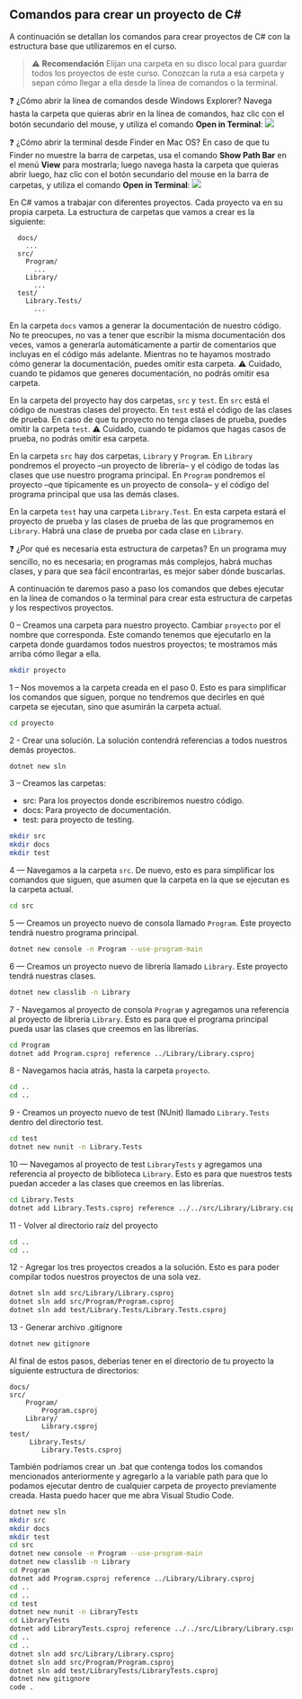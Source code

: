 ## Comandos para crear un proyecto de C#

A continuación se detallan los comandos para crear proyectos de C# con la estructura base que utilizaremos en el curso.

> :warning: **Recomendación** Elijan una carpeta en su disco local para guardar todos los proyectos de este curso. Conozcan la ruta a esa carpeta y sepan cómo llegar a ella desde la línea de comandos o la terminal.

:question: ¿Cómo abrir la línea de comandos desde Windows Explorer? Navega hasta la carpeta que quieras abrir en la línea de comandos, haz clic con el botón secundario del mouse, y utiliza el comando **Open in Terminal**:
![](./assets/Abrir%20terminal%20desde%20Windows%20Explorer.gif)

:question: ¿Cómo abrir la terminal desde Finder en Mac OS? En caso de que tu Finder no muestre la barra de carpetas, usa el comando **Show Path Bar** en el menú **View** para mostrarla; luego navega hasta la carpeta que quieras abrir luego, haz clic con el botón secundario del mouse en la barra de carpetas, y utiliza el comando **Open in Terminal**:
![](./assets/Abrir%20terminal%20desde%20Finder.gif)

En C# vamos a trabajar con diferentes proyectos. Cada proyecto va en su propia carpeta. La estructura de carpetas que vamos a crear es la siguiente:

```
  docs/
    ...
  src/
    Program/
      ...
    Library/
      ...
  test/
    Library.Tests/
      ...
```

En la carpeta `docs` vamos a generar la documentación de nuestro código. No te preocupes, no vas a tener que escribir la misma documentación dos veces, vamos a generarla automáticamente a partir de comentarios que incluyas en el código más adelante. Mientras no te hayamos mostrado cómo generar la documentación, puedes omitir esta carpeta. :warning: Cuidado, cuando te pidamos que generes documentación, no podrás omitir esa carpeta.

En la carpeta del proyecto hay dos carpetas, `src` y `test`. En `src` está el código de nuestras clases del proyecto. En `test` está el código de las clases de prueba. En caso de que tu proyecto no tenga clases de prueba, puedes omitir la carpeta `test`. :warning: Cuidado, cuando te pidamos que hagas casos de prueba, no podrás omitir esa carpeta.

En la carpeta `src` hay dos carpetas, `Library` y `Program`. En `Library` pondremos el proyecto –un proyecto de librería– y el código de todas las clases que use nuestro programa principal. En `Program` pondremos el proyecto –que típicamente es un proyecto de consola– y el código del programa principal que usa las demás clases.

En la carpeta `test` hay una carpeta `Library.Test`. En esta carpeta estará el proyecto de prueba y las clases de prueba de las que programemos en `Library`. Habrá una clase de prueba por cada clase en `Library`.

:question: ¿Por qué es necesaria esta estructura de carpetas? En un programa muy sencillo, no es necesaria; en programas más complejos, habrá muchas clases, y para que sea fácil encontrarlas, es mejor saber dónde buscarlas.

A continuación te daremos paso a paso los comandos que debes ejecutar en la línea de comandos o la terminal para crear esta estructura de carpetas y los respectivos proyectos.

0 – Creamos una carpeta para nuestro proyecto. Cambiar `proyecto` por el nombre que corresponda. Este comando tenemos que ejecutarlo en la carpeta donde guardamos todos nuestros proyectos; te mostramos más arriba cómo llegar a ella.

```bash
mkdir proyecto
```

1 – Nos movemos a la carpeta creada en el paso 0. Esto es para simplificar los comandos que siguen, porque no tendremos que decirles en qué carpeta se ejecutan, sino que asumirán la carpeta actual.

```bash
cd proyecto
```

2 - Crear una solución. La solución contendrá referencias a todos nuestros demás proyectos.

```bash
dotnet new sln
```

3 – Creamos las carpetas:
- src: Para los proyectos donde escribiremos nuestro código.
- docs: Para proyecto de documentación.
- test: para proyecto de testing.

```bash
mkdir src
mkdir docs
mkdir test
```

4 — Navegamos a la carpeta `src`. De nuevo, esto es para simplificar los comandos que siguen, que asumen que la carpeta en la que se ejecutan es la carpeta actual.

```bash
cd src
```

5 — Creamos un proyecto nuevo de consola llamado `Program`. Este proyecto tendrá nuestro programa principal.

```bash
dotnet new console -n Program --use-program-main
```

6 — Creamos un proyecto nuevo de librería llamado `Library`. Este proyecto tendrá nuestras clases.

```bash
dotnet new classlib -n Library
```

7 - Navegamos al proyecto de consola `Program` y agregamos una referencia al proyecto de librería `Library`. Esto es para que el programa principal pueda usar las clases que creemos en las librerías.

```bash
cd Program
dotnet add Program.csproj reference ../Library/Library.csproj
```

8 - Navegamos hacia atrás, hasta la carpeta `proyecto`.

```bash
cd ..
cd ..
```

9 - Creamos un proyecto nuevo de test (NUnit) llamado `Library.Tests` dentro del directorio test.

```bash
cd test
dotnet new nunit -n Library.Tests
```

10 — Navegamos al proyecto de test `LibraryTests` y agregamos una referencia al proyecto de biblioteca `Library`. Esto es para que nuestros tests puedan acceder a las clases que creemos en las librerías.

```bash
cd Library.Tests
dotnet add Library.Tests.csproj reference ../../src/Library/Library.csproj
```

11 - Volver al directorio raíz del proyecto

```bash
cd ..
cd ..
```

12 - Agregar los tres proyectos creados a la solución. Esto es para poder compilar todos nuestros proyectos de una sola vez.

```bash
dotnet sln add src/Library/Library.csproj
dotnet sln add src/Program/Program.csproj
dotnet sln add test/Library.Tests/Library.Tests.csproj
```

13 - Generar archivo .gitignore
```bash
dotnet new gitignore
```

Al final de estos pasos, deberías tener en el directorio de tu proyecto la siguiente estructura de directorios:

```
docs/
src/
    Program/
        Program.csproj
    Library/
        Library.csproj
test/
     Library.Tests/
        Library.Tests.csproj
```

También podríamos crear un .bat que contenga todos los comandos mencionados anteriormente y agregarlo a la variable path para que lo podamos ejecutar dentro de cualquier carpeta de proyecto previamente creada. Hasta puedo hacer que me abra Visual Studio Code.

```bash
dotnet new sln
mkdir src
mkdir docs
mkdir test
cd src
dotnet new console -n Program --use-program-main
dotnet new classlib -n Library
cd Program
dotnet add Program.csproj reference ../Library/Library.csproj
cd ..
cd ..
cd test
dotnet new nunit -n LibraryTests
cd LibraryTests
dotnet add LibraryTests.csproj reference ../../src/Library/Library.csproj
cd ..
cd ..
dotnet sln add src/Library/Library.csproj
dotnet sln add src/Program/Program.csproj
dotnet sln add test/LibraryTests/LibraryTests.csproj
dotnet new gitignore
code .
```

